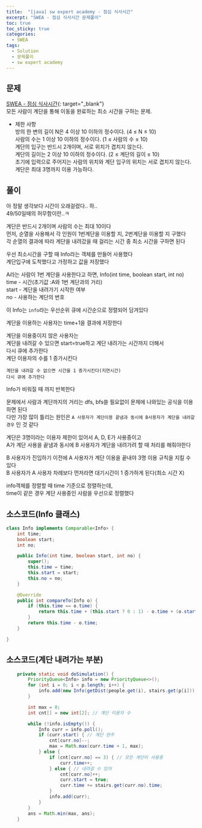 ```yaml
---
title:  "[java] sw expert academy - 점심 식사시간"
excerpt: "SWEA - 점심 식사시간 문제풀이"
toc: true
toc_sticky: true
categories:
  - SWEA
tags:
  - Solution
  - 문제풀이
  - sw expert academy
---
```

## 문제  
[SWEA - 점심 식사시간](https://swexpertacademy.com/main/code/problem/problemDetail.do?contestProbId=AV5-BEE6AK0DFAVl){: target="_blank"}  
모든 사람이 계단을 통해 이동을 완료하는 최소 시간을 구하는 문제.


* 제한 사항  
방의 한 변의 길이 N은 4 이상 10 이하의 정수이다. (4 ≤ N ≤ 10)  
사람의 수는 1 이상 10 이하의 정수이다. (1 ≤ 사람의 수 ≤ 10)  
계단의 입구는 반드시 2개이며, 서로 위치가 겹치지 않는다.  
계단의 길이는 2 이상 10 이하의 정수이다. (2 ≤ 계단의 길이 ≤ 10)  
초기에 입력으로 주어지는 사람의 위치와 계단 입구의 위치는 서로 겹치지 않는다.  
계단은 최대 3명까지 이용 가능하다.  


## 풀이  
아 정말 생각보다 시간이 오래걸렸다.. 하..  
49/50일때의 허무함이란..ㅋ  

계단은 반드시 2개이며 사람의 수는 최대 10이다  
먼저, 순열을 사용해서 각 인원이 1번계단을 이용할 지, 2번계단을 이용할 지 구했다  
각 순열의 결과에 따라 계단을 내려갔을 때 걸리는 시간 중 최소 시간을 구하면 된다  


우선 최소시간을 구할 때 Info라는 객체를 만들어 사용했다   
계단입구에 도착했다고 가정하고 값을 저장했다  


A라는 사람이 1번 계단을 사용한다고 하면,
Info(int time, boolean start, int no)  
time - 시간(초기값 :A와 1번 계단과의 거리)  
start - 계단을 내려가기 시작한 여부  
no - 사용하는 계단의 번호


이 Info는 `info`라는 우선순위 큐에 시간순으로 정렬되어 담겨있다  


계단을 이용하는 사용자는 time+1을 결과에 저장한다  

계단을 이용중이지 않은 사용자는  
	계단을 내려갈 수 있으면 start=true하고 계단 내려가는 시간까지 더해서  
	다시 큐에 추가한다  
	계단 이용자의 수를 1 증가시킨다  

	계단을 내려갈 수 없으면 시간을 1 증가시킨다(지연시간)  
	다시 큐에 추가한다  

Info가 비워질 때 까지 반복한다  

문제에서 사람과 계단까지의 거리는 dfs, bfs쓸 필요없이 문제에 나와있는 공식을 이용하면 된다  
다만 가장 많이 틀리는 원인은 `A 사용자가 계단이용 끝냄과 동시에 B사용자가 계단을 내려갈 경우` 인 것 같다   

계단은 3명이라는 이용자 제한이 있어서 A, D, E가 사용중이고  
A가 계단 사용을 끝냄과 동시에 B 사용자가 계단을 내려가려 할 때 처리를 해줘야한다  


B 사용자가 진입하기 이전에 A 사용자가 계단 이용을 끝내야 3명 이용 규칙을 지킬 수 있다  
B 사용자가 A 사용자 차례보다 먼저라면 대기시간이 1 증가하게 된다(최소 시간 X)  

info객체를 정렬할 때 time 기준으로 정렬하는데,  
time이 같은 경우 계단 사용중인 사람을 우선으로 정렬했다  


## 소스코드(Info 클래스)  
```java
class Info implements Comparable<Info> {
	int time;
	boolean start;
	int no;

	public Info(int time, boolean start, int no) {
		super();
		this.time = time;
		this.start = start;
		this.no = no;
	}

	@Override
	public int compareTo(Info o) {
		if (this.time == o.time) {
			return this.time + (this.start ? 0 : 1) - o.time + (o.start ? 0 : 1);
		}
		return this.time - o.time;
	}

}
```
## 소스코드(계단 내려가는 부분)    
```java
	private static void doSimulation() {
		PriorityQueue<Info> info = new PriorityQueue<>();
		for (int i = 0; i < p.length; i++) {
			info.add(new Info(getDist(people.get(i), stairs.get(p[i])), false, p[i])); // 객체 추가
		}

		int max = 0;
		int cnt[] = new int[2]; // 계단 이용자 수 

		while (!info.isEmpty()) {
			Info curr = info.poll();
			if (curr.start) { // 계단 완주
				cnt[curr.no]--;
				max = Math.max(curr.time + 1, max);
			} else {
				if (cnt[curr.no] == 3) { // 모든 계단이 사용중
					curr.time++;
				} else { // 내려갈 수 있어
					cnt[curr.no]++;
					curr.start = true;
					curr.time += stairs.get(curr.no).time;
				}
				info.add(curr);
			}
		}
		ans = Math.min(max, ans);
	}
```
